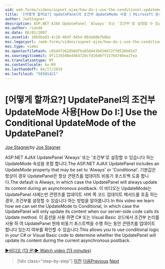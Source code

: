```yaml
---
uid: web-forms/videos/aspnet-ajax/how-do-i-use-the-conditional-updatemode-of-the-updatepanel
title: '[어떻게 할까요?] UpdatePanel의 조건부 UpdateMode 사용 | Microsoft 문서'
author: JoeStagner
description: ASP.NET AJAX UpdatePanel 'Always' 또는 '조건부'로 설정할 수 있습니다 하는 UpdateMode 속성을 포함 합니다. 기본값은 항상 하는 경우는 UpdatePan...
ms.author: riande
ms.date: 08/01/2007
ms.assetid: 10b5bad3-4c18-464f-9454-0b3e60b7b8be
msc.legacyurl: /web-forms/videos/aspnet-ajax/how-do-i-use-the-conditional-updatemode-of-the-updatepanel
msc.type: video
ms.openlocfilehash: c05d4f262d56dfba858443b830d72ff0520b65d7
ms.sourcegitcommit: 0f1119340e4464720cfd16d0ff15764746ea1fea
ms.translationtype: MT
ms.contentlocale: ko-KR
ms.lasthandoff: 04/17/2019
ms.locfileid: "59381421"
---
```

# <a name="how-do-i-use-the-conditional-updatemode-of-the-updatepanel"></a><span data-ttu-id="ece77-105">[어떻게 할까요?] UpdatePanel의 조건부 UpdateMode 사용</span><span class="sxs-lookup"><span data-stu-id="ece77-105">[How Do I:] Use the Conditional UpdateMode of the UpdatePanel?</span></span>

<span data-ttu-id="ece77-106">[Joe Stagner](https://github.com/JoeStagner)</span><span class="sxs-lookup"><span data-stu-id="ece77-106">by [Joe Stagner](https://github.com/JoeStagner)</span></span>

<span data-ttu-id="ece77-107">ASP.NET AJAX UpdatePanel 'Always' 또는 '조건부'로 설정할 수 있습니다 하는 UpdateMode 속성을 포함 합니다.</span><span class="sxs-lookup"><span data-stu-id="ece77-107">The ASP.NET AJAX UpdatePanel includes an UpdateMode property that may be set to 'Always' or 'Conditional'.</span></span> <span data-ttu-id="ece77-108">기본값은 항상이 경우 UpdatePanel은 항상 콘텐츠를 업데이트 비동기 포스트백 도중 합니다.</span><span class="sxs-lookup"><span data-stu-id="ece77-108">The default is Always, in which case the UpdatePanel will always update its content during an asynchronous postback.</span></span> <span data-ttu-id="ece77-109">이 비디오는 UpdateMode는 UpdatePanel 사례는만 콘텐츠를 업데이트 서버 쪽 코드 업데이트 메서드를 호출 하는 경우, 조건부를 설정할 수 있습니다 하는 방법을 알아봅니다.</span><span class="sxs-lookup"><span data-stu-id="ece77-109">In this video we learn how we can set the UpdateMode to Conditional, in which case the UpdatePanel will only update its content when our server-side code calls its Update method.</span></span> <span data-ttu-id="ece77-110">이 옵션을 사용 하면 C# 또는 Visual Basic 코드에서 조건부 논리를 사용 하 여 UpdatePanel 현재 비동기 포스트백을 수행 하는 동안 콘텐츠를 업데이트 합니다 있는지 여부를 확인할 수 있습니다.</span><span class="sxs-lookup"><span data-stu-id="ece77-110">This allows you to use conditional logic in your C# or Visual Basic code to determine whether the UpdatePanel will update its content during the current asynchronous postback.</span></span>

[<span data-ttu-id="ece77-111">&#9654;비디오 (13 분)</span><span class="sxs-lookup"><span data-stu-id="ece77-111">&#9654; Watch video (13 minutes)</span></span>](https://channel9.msdn.com/Blogs/ASP-NET-Site-Videos/how-do-i-use-the-conditional-updatemode-of-the-updatepanel)

> [!div class="step-by-step"]
> <span data-ttu-id="ece77-112">[이전](how-do-i-determine-whether-an-asynchronous-postback-has-occurred.md)
> [다음](how-do-i-implement-the-persistent-communications-pattern-with-the-updatepanel.md)</span><span class="sxs-lookup"><span data-stu-id="ece77-112">[Previous](how-do-i-determine-whether-an-asynchronous-postback-has-occurred.md)
[Next](how-do-i-implement-the-persistent-communications-pattern-with-the-updatepanel.md)</span></span>
